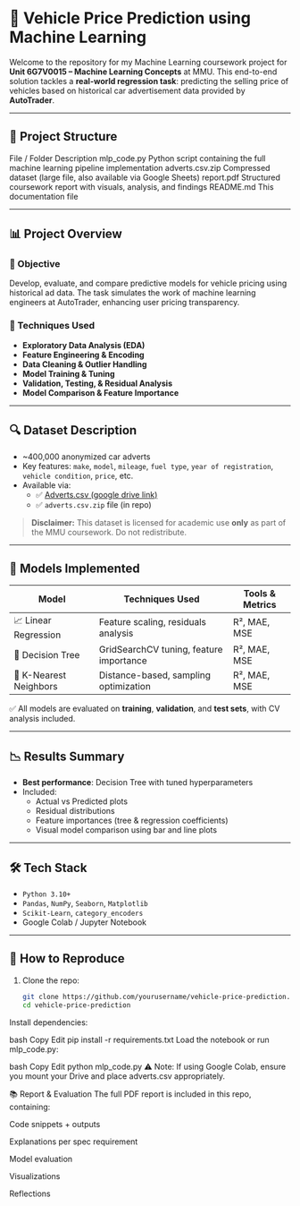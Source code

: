 # 🚗 Vehicle Price Prediction using Machine Learning

Welcome to the repository for my Machine Learning coursework project for **Unit 6G7V0015 – Machine Learning Concepts** at MMU. This end-to-end solution tackles a **real-world regression task**: predicting the selling price of vehicles based on historical car advertisement data provided by **AutoTrader**.

---

## 📁 Project Structure
File / Folder	Description
mlp_code.py	Python script containing the full machine learning pipeline implementation
adverts.csv.zip	Compressed dataset (large file, also available via Google Sheets)
report.pdf	Structured coursework report with visuals, analysis, and findings
README.md	This documentation file

---

## 📊 Project Overview

### 🎯 Objective
Develop, evaluate, and compare predictive models for vehicle pricing using historical ad data. The task simulates the work of machine learning engineers at AutoTrader, enhancing user pricing transparency.

### 🧠 Techniques Used
- **Exploratory Data Analysis (EDA)**
- **Feature Engineering & Encoding**
- **Data Cleaning & Outlier Handling**
- **Model Training & Tuning**
- **Validation, Testing, & Residual Analysis**
- **Model Comparison & Feature Importance**

---

## 🔍 Dataset Description

- ~400,000 anonymized car adverts
- Key features: `make`, `model`, `mileage`, `fuel type`, `year of registration`, `vehicle condition`, `price`, etc.
- Available via:
  - ✅ [Adverts.csv (google drive link)](https://docs.google.com/spreadsheets/d/1JOq6Is1VLsvQ_LwsqtPUqT3G-j_05k9XzwJSOO1wU4o/edit?usp=sharing)
  - ✅ `adverts.csv.zip` file (in repo)

> **Disclaimer:** This dataset is licensed for academic use **only** as part of the MMU coursework. Do not redistribute.

---

## 🧪 Models Implemented

| Model               | Techniques Used                        | Tools & Metrics |
|--------------------|-----------------------------------------|-----------------|
| 📈 Linear Regression | Feature scaling, residuals analysis     | R², MAE, MSE     |
| 🌲 Decision Tree     | GridSearchCV tuning, feature importance | R², MAE, MSE     |
| 🤖 K-Nearest Neighbors | Distance-based, sampling optimization   | R², MAE, MSE     |

✅ All models are evaluated on **training**, **validation**, and **test sets**, with CV analysis included.

---

## 📉 Results Summary

- **Best performance**: Decision Tree with tuned hyperparameters
- Included:
  - Actual vs Predicted plots
  - Residual distributions
  - Feature importances (tree & regression coefficients)
  - Visual model comparison using bar and line plots

---

## 🛠 Tech Stack

- `Python 3.10+`
- `Pandas`, `NumPy`, `Seaborn`, `Matplotlib`
- `Scikit-Learn`, `category_encoders`
- Google Colab / Jupyter Notebook

---

## 📎 How to Reproduce

1. Clone the repo:
   ```bash
   git clone https://github.com/yourusername/vehicle-price-prediction.git
   cd vehicle-price-prediction
Install dependencies:

bash
Copy
Edit
pip install -r requirements.txt
Load the notebook or run mlp_code.py:

bash
Copy
Edit
python mlp_code.py
⚠️ Note: If using Google Colab, ensure you mount your Drive and place adverts.csv appropriately.

📚 Report & Evaluation
The full PDF report is included in this repo, containing:

Code snippets + outputs

Explanations per spec requirement

Model evaluation

Visualizations

Reflections
